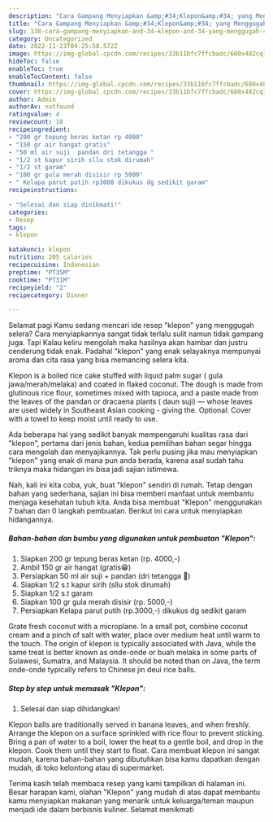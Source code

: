 ```yaml
---
description: "Cara Gampang Menyiapkan &amp;#34;Klepon&amp;#34; yang Menggugah Selera, Buat Buka Puasa Lezat Sekali"
title: "Cara Gampang Menyiapkan &amp;#34;Klepon&amp;#34; yang Menggugah Selera, Buat Buka Puasa Lezat Sekali"
slug: 138-cara-gampang-menyiapkan-and-34-klepon-and-34-yang-menggugah-selera-buat-buka-puasa-lezat-sekali
category: Uncategorized
date: 2022-11-23T04:25:58.572Z
image: https://img-global.cpcdn.com/recipes/33b11bfc7ffcbadc/680x482cq70/klepon-foto-resep-utama.jpg
hideToc: false
enableToc: true
enableTocContent: false
thumbnail: https://img-global.cpcdn.com/recipes/33b11bfc7ffcbadc/680x482cq70/klepon-foto-resep-utama.jpg
cover: https://img-global.cpcdn.com/recipes/33b11bfc7ffcbadc/680x482cq70/klepon-foto-resep-utama.jpg
author: Admin
authorAv: notfound
ratingvalue: 4
reviewcount: 18
recipeingredient:
- "200 gr tepung beras ketan rp 4000"
- "150 gr air hangat gratis"
- "50 ml air suji  pandan dri tetangga "
- "1/2 st kapur sirih sllu stok dirumah"
- "1/2 st garam"
- "100 gr gula merah disisir rp 5000"
- " Kelapa parut putih rp3000 dikukus dg sedikit garam"
recipeinstructions:

- "Selesai dan siap dinikmati!"
categories:
- Resep
tags:
- klepon

katakunci: klepon 
nutrition: 205 calories
recipecuisine: Indonesian
preptime: "PT35M"
cooktime: "PT31M"
recipeyield: "2"
recipecategory: Dinner

---
```



Selamat pagi Kamu sedang mencari ide resep &#34;klepon&#34; yang menggugah selera? Cara menyiapkannya sangat tidak terlalu sulit namun tidak gampang juga. Tapi Kalau keliru mengolah maka hasilnya akan hambar dan justru cenderung tidak enak. Padahal &#34;klepon&#34; yang enak selayaknya mempunyai aroma dan cita rasa yang bisa memancing selera kita.


Klepon is a boiled rice cake stuffed with liquid palm sugar ( gula jawa/merah/melaka) and coated in flaked coconut. The dough is made from glutinous rice flour, sometimes mixed with tapioca, and a paste made from the leaves of the pandan or dracaena plants ( daun suji) — whose leaves are used widely in Southeast Asian cooking - giving the. Optional: Cover with a towel to keep moist until ready to use.

Ada beberapa hal yang sedikit banyak mempengaruhi kualitas rasa dari &#34;klepon&#34;, pertama dari jenis bahan, kedua pemilihan bahan segar hingga cara mengolah dan menyajikannya. Tak perlu pusing jika mau menyiapkan &#34;klepon&#34; yang enak di mana pun anda berada, karena asal sudah tahu triknya maka hidangan ini bisa jadi sajian istimewa.


Nah, kali ini kita coba, yuk, buat &#34;klepon&#34; sendiri di rumah. Tetap dengan bahan yang sederhana, sajian ini bisa memberi manfaat untuk membantu menjaga kesehatan tubuh kita. Anda bisa membuat &#34;Klepon&#34; menggunakan 7 bahan dan 0 langkah pembuatan. Berikut ini cara untuk menyiapkan hidangannya.

<!--inarticleads1-->

##### Bahan-bahan dan bumbu yang digunakan untuk pembuatan &#34;Klepon&#34;:

1. Siapkan 200 gr tepung beras ketan (rp. 4000,-)
1. Ambil 150 gr air hangat (gratis😁)
1. Persiapkan 50 ml air suji + pandan (dri tetangga 🤫)
1. Siapkan 1/2 s.t kapur sirih (sllu stok dirumah)
1. Siapkan 1/2 s.t garam
1. Siapkan 100 gr gula merah disisir (rp. 5000,-)
1. Persiapkan  Kelapa parut putih (rp.3000,-) dikukus dg sedikit garam


Grate fresh coconut with a microplane. In a small pot, combine coconut cream and a pinch of salt with water, place over medium heat until warm to the touch. The origin of klepon is typically associated with Java, while the same treat is better known as onde-onde or buah melaka in some parts of Sulawesi, Sumatra, and Malaysia. It should be noted than on Java, the term onde-onde typically refers to Chinese jin deui rice balls. 

<!--inarticleads2-->

##### Step by step untuk memasak &#34;Klepon&#34;:


1. Selesai dan siap dihidangkan!

Klepon balls are traditionally served in banana leaves, and when freshly. Arrange the klepon on a surface sprinkled with rice flour to prevent sticking. Bring a pan of water to a boil, lower the heat to a gentle boil, and drop in the klepon. Cook them until they start to float. Cara membuat klepon ini sangat mudah, karena bahan-bahan yang dibutuhkan bisa kamu dapatkan dengan mudah, di toko kelontong atau di supermarket. 

Terima kasih telah membaca resep yang kami tampilkan di halaman ini. Besar harapan kami, olahan &#34;Klepon&#34; yang mudah di atas dapat membantu kamu menyiapkan makanan yang menarik untuk keluarga/teman maupun menjadi ide dalam berbisnis kuliner. Selamat menikmati
